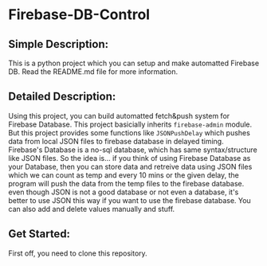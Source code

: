 # Firebase-DB-Control

## Simple Description:
This is a python project which you can setup and make automatted Firebase DB. Read the README.md file for more information.

## Detailed Description:
Using this project, you can build automatted fetch&push system for Firebase Database. This project basicially inherits `firebase-admin` module. But this project provides some functions like `JSONPushDelay` which pushes data from local JSON files to firebase database in delayed timing. Firebase's Database is a no-sql database, which has same syntax/structure like JSON files. So the idea is... if you think of using Firebase Database as your Database, then you can store data and retreive data using JSON files which we can count as temp and every 10 mins or the given delay, the program will push the data from the temp files to the firebase database. even though JSON is not a good database or not even a database, it's better to use JSON this way if you want to use the firebase database. You can also add and delete values manually and stuff. 

## Get Started:
First off, you need to clone this repository. 


